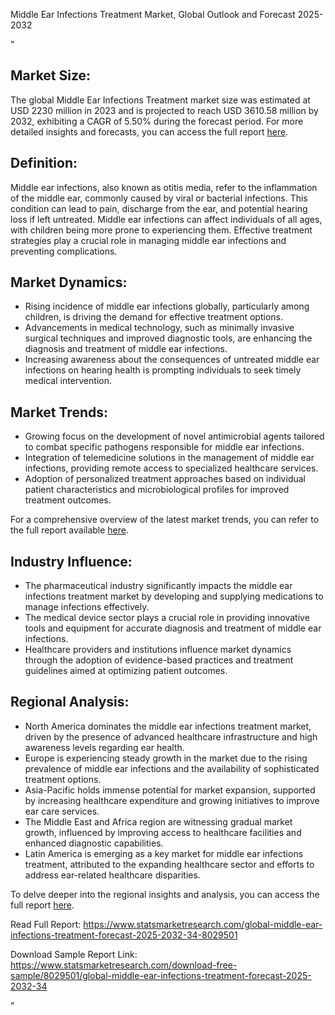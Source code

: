 Middle Ear Infections Treatment Market, Global Outlook and Forecast 2025-2032

"<h2>Market Size:</h2>
<p>The global Middle Ear Infections Treatment market size was estimated at USD 2230 million in 2023 and is projected to reach USD 3610.58 million by 2032, exhibiting a CAGR of 5.50% during the forecast period. For more detailed insights and forecasts, you can access the full report <a href='https://www.statsmarketresearch.com/global-middle-ear-infections-treatment-forecast-2025-2032-34-8029501'>here</a>.</p>

<h2>Definition:</h2>
<p>Middle ear infections, also known as otitis media, refer to the inflammation of the middle ear, commonly caused by viral or bacterial infections. This condition can lead to pain, discharge from the ear, and potential hearing loss if left untreated. Middle ear infections can affect individuals of all ages, with children being more prone to experiencing them. Effective treatment strategies play a crucial role in managing middle ear infections and preventing complications.</p>

<h2>Market Dynamics:</h2>
<ul>
    <li>Rising incidence of middle ear infections globally, particularly among children, is driving the demand for effective treatment options.</li>
    <li>Advancements in medical technology, such as minimally invasive surgical techniques and improved diagnostic tools, are enhancing the diagnosis and treatment of middle ear infections.</li>
    <li>Increasing awareness about the consequences of untreated middle ear infections on hearing health is prompting individuals to seek timely medical intervention.</li>
</ul>

<h2>Market Trends:</h2>
<ul>
    <li>Growing focus on the development of novel antimicrobial agents tailored to combat specific pathogens responsible for middle ear infections.</li>
    <li>Integration of telemedicine solutions in the management of middle ear infections, providing remote access to specialized healthcare services.</li>
    <li>Adoption of personalized treatment approaches based on individual patient characteristics and microbiological profiles for improved treatment outcomes.</li>
</ul>
<p>For a comprehensive overview of the latest market trends, you can refer to the full report available <a href='https://www.statsmarketresearch.com/global-middle-ear-infections-treatment-forecast-2025-2032-34-8029501'>here</a>.</p>

<h2>Industry Influence:</h2>
<ul>
    <li>The pharmaceutical industry significantly impacts the middle ear infections treatment market by developing and supplying medications to manage infections effectively.</li>
    <li>The medical device sector plays a crucial role in providing innovative tools and equipment for accurate diagnosis and treatment of middle ear infections.</li>
    <li>Healthcare providers and institutions influence market dynamics through the adoption of evidence-based practices and treatment guidelines aimed at optimizing patient outcomes.</li>
</ul>

<h2>Regional Analysis:</h2>
<ul>
    <li>North America dominates the middle ear infections treatment market, driven by the presence of advanced healthcare infrastructure and high awareness levels regarding ear health.</li>
    <li>Europe is experiencing steady growth in the market due to the rising prevalence of middle ear infections and the availability of sophisticated treatment options.</li>
    <li>Asia-Pacific holds immense potential for market expansion, supported by increasing healthcare expenditure and growing initiatives to improve ear care services.</li>
    <li>The Middle East and Africa region are witnessing gradual market growth, influenced by improving access to healthcare facilities and enhanced diagnostic capabilities.</li>
    <li>Latin America is emerging as a key market for middle ear infections treatment, attributed to the expanding healthcare sector and efforts to address ear-related healthcare disparities.</li>
</ul>
<p>To delve deeper into the regional insights and analysis, you can access the full report <a href='https://www.statsmarketresearch.com/global-middle-ear-infections-treatment-forecast-2025-2032-34-8029501'>here</a>.</p>

<p>Read Full Report: <a href='https://www.statsmarketresearch.com/global-middle-ear-infections-treatment-forecast-2025-2032-34-8029501'>https://www.statsmarketresearch.com/global-middle-ear-infections-treatment-forecast-2025-2032-34-8029501</a></p>
<p>Download Sample Report Link: <a href='https://www.statsmarketresearch.com/download-free-sample/8029501/global-middle-ear-infections-treatment-forecast-2025-2032-34'>https://www.statsmarketresearch.com/download-free-sample/8029501/global-middle-ear-infections-treatment-forecast-2025-2032-34</a></p>"
